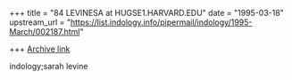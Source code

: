 +++
title = "84 LEVINESA at HUGSE1.HARVARD.EDU"
date = "1995-03-18"
upstream_url = "https://list.indology.info/pipermail/indology/1995-March/002187.html"

+++
[Archive link](https://list.indology.info/pipermail/indology/1995-March/002187.html)

indology;sarah levine





